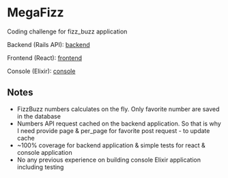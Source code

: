 # MegaFizz

Coding challenge for fizz_buzz application

Backend (Rails API): [backend](core_api/README.md)

Frontend (React): [frontend](front_app/README.md)

Console (Elixir): [console](console/fizzbuzz/README.md)

## Notes

- FizzBuzz numbers calculates on the fly. Only favorite number are saved in the database
- Numbers API request cached on the backend application. So that is why I need provide page & per_page for favorite
post request - to update cache
- ~100% coverage for backend application & simple tests for react & console application
- No any previous experience on building console Elixir application including testing